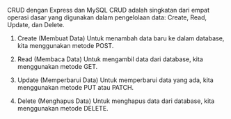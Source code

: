 CRUD dengan Express dan MySQL
CRUD adalah singkatan dari empat operasi dasar yang digunakan dalam pengelolaan data: Create, Read, Update, dan Delete. 

1. Create (Membuat Data)
Untuk menambah data baru ke dalam database, kita menggunakan metode POST.

2. Read (Membaca Data)
Untuk mengambil data dari database, kita menggunakan metode GET.


3. Update (Memperbarui Data)
Untuk memperbarui data yang ada, kita menggunakan metode PUT atau PATCH.

4. Delete (Menghapus Data)
Untuk menghapus data dari database, kita menggunakan metode DELETE.
